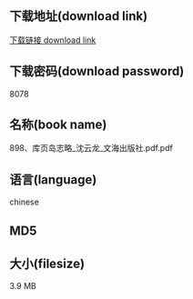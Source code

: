 ## 下载地址(download link)
[下载链接 download link](https://voluble-croquembouche-d321dc.netlify.app/?s=898%E3%80%81%E5%BA%93%E9%A1%B5%E5%B2%9B%E5%BF%97%E7%95%A5_%E6%B2%88%E4%BA%91%E9%BE%99_%E6%96%87%E6%B5%B7%E5%87%BA%E7%89%88%E7%A4%BE.pdf)

## 下载密码(download password)
8078

## 名称(book name)
898、库页岛志略_沈云龙_文海出版社.pdf.pdf

## 语言(language)
chinese

## MD5


## 大小(filesize)
3.9 MB
